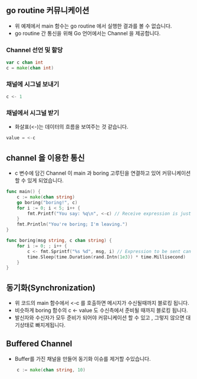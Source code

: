 ## go routine 커뮤니케이션
* 위 예제에서 main 함수는 go routine 에서 실행한 결과를 볼 수 없습니다.
* go routine 간 통신을 위해 Go 언어에서는 Channel 을 제공합니다.

### Channel 선언 및 할당
```go
var c chan int
c = make(chan int)
```

### 채널에 시그널 보내기
```go
c <- 1
```

### 채널에서 시그널 받기
* 화살표(<-)는 데이터의 흐름을 보여주는 것 같습니다.
```go
value = <-c
```
## channel 을 이용한 통신
* c 변수에 담긴 Channel 이 main 과 boring 고루틴을 연결하고 있어 커뮤니케이션 할 수 있게 되었습니다.

```go
func main() {
	c := make(chan string)
	go boring("boring!", c)
	for i := 0; i < 5; i++ {
		fmt.Printf("You say: %q\n", <-c) // Receive expression is just a value.
	}
	fmt.Println("You're boring; I'm leaving.")
}

func boring(msg string, c chan string) {
	for i := 0; ; i++ {
		c <- fmt.Sprintf("%s %d", msg, i) // Expression to be sent can be any suitable value.
		time.Sleep(time.Duration(rand.Intn(1e3)) * time.Millisecond)
	}
}

```

## 동기화(Synchronization)
* 위 코드의 main 함수에서 <-c 를 호출하면 메시지가 수신될때까지 블로킹 됩니다. 
* 비슷하게 boring 함수의 c <- value 도 수신측에서 준비될 때까지 블로킹 됩니다. 
* 발신자와 수신자가 모두 준비가 되어야 커뮤니케이션 할 수 있고 , 그렇지 않으면 대기상태로 빠지게됩니다. 

## Buffered Channel
* Buffer를 가진 채널을 만들어 동기화 이슈를 제거할 수있습니다. 
```go
	c := make(chan string, 10)
```
